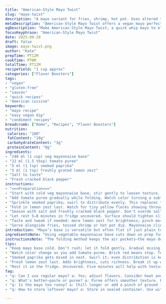```yaml
---
title: "American-Style Mayo Twist"
slug: "mayo-twist"
description: "A mayo variant for fries, shrimp, hot pot. Uses altered tomato paste and harissa replaced by smoked paprika and lemon zest, slight quantity shifts. Emphasis on texture and aroma cues, quick whip method. Allergen-free, vegan, gluten and dairy-free."
metaDescription: "American-Style Mayo Twist offers a vegan mayo perfect for fries, shrimp and more; texture, aroma and flavor shine through precision."
ogDescription: "Make American-Style Mayo Twist; a quick whip mayo to elevate fries and shrimp; vegan, gluten-free, allergen-friendly."
focusKeyphrase: "American-Style Mayo Twist"
date: 2025-08-28
draft: false
image: mayo-twist.png
author: "Kate"
prepTime: PT12M
cookTime: PT0M
totalTime: PT12M
recipeYield: "1 cup approx"
categories: ["Flavor Boosters"]
tags:
- "vegan"
- "gluten-free"
- "sauces"
- "quick recipes"
- "American cuisine"
keywords:
- "mayo recipe"
- "easy vegan dip"
- "condiment recipes"
breadcrumb: ["Home", "Recipes", "Flavor Boosters"]
nutrition: 
 calories: "180"
 fatContent: "18g"
 carbohydrateContent: "3g"
 proteinContent: "0g"
ingredients:
- "240 ml (1 cup) veg mayonnaise base"
- "22 ml (1.5 tbsp) tomato puree"
- "5 ml (1 tsp) smoked paprika"
- "5 ml (1 tsp) freshly grated lemon zest"
- "Salt to taste"
- "Fresh cracked black pepper"
instructions:
- "===Preparation==="
- "Start with cold veg mayonnaise base, stir gently to loosen texture. Avoid vigorous mixing to keep air pockets intact."
- "Add tomato puree gradually while folding. Watch color turning a subtle brick red; a visual cue to stop and reassess flavor balance."
- "Sprinkle smoked paprika; swirl to distribute evenly. This replaces the heat of harissa with smoky depth. Aroma should shift from sweet-tart to smoky, subtle but noticeable."
- "Fold in lemon zest last. Watch for tiny yellow flecks showing through, adding freshness. Gives a pop on the nose and tongue that cuts richness."
- "Season with salt and freshly cracked black pepper. Don't overdo salt here; better to adjust later. Pepper adds bite and texture contrast."
- "Let rest 5–8 minutes in fridge uncovered. Surface should tighten slightly, aroma intensifying but coating still creamy, spreadable consistency.Not too stiff, not loose."
- "Taste and tweak if needed: more lemon zest for brightness; pinch more smoked paprika for warmth; adjust salt if flat."
- "Serve alongside fries, tossed shrimp or hot pot dip. Mayonnaise clings well when texture balanced. If runny, chill longer or stir in pinch ground flax for subtle thickening without changing flavor."
introduction: "Mayo’s base is versatile but often flat if just plain tomato-plus-heat combo, no punch. Tomato puree here swaps from paste, less intense but fresher — more natural acid balance. Smoked paprika stands in for harissa heat; smoky warmth builds flavor complexity without overpowering. Lemon zest? Tiny powerhouse. Cuts through fat, adds bright note, depth you might miss. Whipping too hard kills body, so careful folding keeps the mouthfeel fluffy but stable — like a delicate emulsion in tension. Chill it uncovered. Not just to firm texture but also to let aromas bloom. Watch that surface, signs of readiness are subtle but crucial. Toss with good fries or quick poached shrimp, dip for fondue — this mayo holds its own, no eggs, no dairy, zero gluten, keeps it clean. Saving time by using ready veg mayo but tweaking with technique and ingredients to push flavors farther. Simple shifts — pay attention to texture, aroma, temperature—turn common to memorable."
ingredientsNote: "Using vegetable mayonnaise base cuts down on prep fuss and avoids egg/dairy allergy issues. Tomato puree offers smoother texture, less paste intensity — substitutions: canned tomato sauce will work but add less liquid elsewhere. Smoked paprika chosen for warmth and aroma over harissa's fiery chili heat; you can swap with mild chipotle powder if you want something smoky but less sharp. Lemon zest critical: fresh not dried. If unavailable, a few drops of fresh lemon juice can suffice but changes texture slightly. Salt controls flavor balance; use flaky sea salt for better dissolution. Fresh cracked black pepper is better within minutes of grinding to keep aromatic oils intact — ground pre-made pepper dulls quickly. If sauce gets too loose, control moisture elsewhere or add a tiny pinch of thickener like ground flaxseed or xanthan gum, but incorporate carefully. Always fridge rest; flavors meld and texture firms. Avoid blending mayo in blender or mixer — you risk breaking emulsion. Gentle hand folding seals flavors and structure."
instructionsNote: "The folding method keeps the air pockets—the mayo doesn't become too dense or watery. Add tomato puree slowly. Watch color change; if it’s dull or too dark, it means overmixing or too much puree. Smoked paprika goes in next to spread the smoky flavor gently—too quick and you get powder lumps or uneven distribution. Lemon zest last, always fresh grated. Zest adds tiny bursts of flavor distributed unevenly — non-uniform bits show quality. Salt last to taste; small batches easier to tweak than large ones. Resting uncovered in fridge lets surface evaporate slight moisture, thickens and concentrates aroma; must check after 5 minutes, don’t let dry out or form crust. Texture should feel creamy, spreadable but articulate—too firm means overchilled or oversalted. If that happens, stir in a little water or vinegar and bring back to room temp briefly. Taste throughout. Use spoon, not fingers — avoid warming or contamination. Serve chilled but not fridge-cold — flavors muted when too cold. Ideal temp just below room temp for best aroma and mouthfeel. Key technique: patience and sensory reading over clocks. Changes in color, smell, texture signal progress."
tips:
- "Keep mayo base cold. Don’t rush; let it fold gently. Gradual mixing avoids breakage. Whip it too hard? Dense texture—no good."
- "Watch color change as you add tomato puree. Brick red means stop. Too dark? You overmixed. It happens. Be gentle. Pay attention."
- "Smoked paprika gets mixed in next. Swirl it; even distribution is key for flavor. Too fast? You risk lumps. That won’t do."
- "Fresh lemon zest last. Adds brightness, cuts richness. Break it up with a grater. If using juice? Just a drop; texture changes."
- "Rest it in the fridge. Uncovered. Five minutes will help with texture. Surface tightens slightly. But avoid getting too dry."
faq:
- "q: Can I use regular mayo? a: Yes; adjust flavors. Consider heat and acid. Flavor changes, but it can work."
- "q: What's better—paste or puree? a: Puree offers smoother texture. Paste is stronger; adjust other liquids if using. Both can work."
- "q: Is the mayo too runny? a: Chill longer or add a pinch of ground flaxseed. Helps thicken without altering flavor. Control moisture."
- "q: How to store leftover mayo? a: Store in sealed container. Use within three days. If whisking, re-chill if it separates."

---
```

